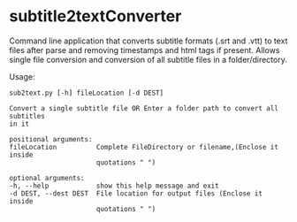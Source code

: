 # subtitle2textConverter

Command line application that converts subtitle formats (.srt and .vtt) to text files after parse and removing timestamps and html tags if present.
Allows single file conversion and conversion of all subtitle files in a folder/directory.

Usage:


    sub2text.py [-h] fileLocation [-d DEST] 

    Convert a single subtitle file OR Enter a folder path to convert all subtitles
    in it

    positional arguments:
    fileLocation          Complete FileDirectory or filename,(Enclose it inside
                          quotations " ")

    optional arguments:
    -h, --help            show this help message and exit
    -d DEST, --dest DEST  File location for output files (Enclose it inside
                          quotations " ")

